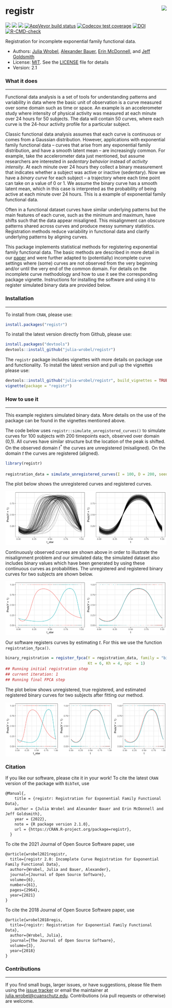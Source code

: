 
<!-- README.md is generated from README.Rmd. Please edit that file -->

# registr <img src="README_files/figures/registr.png" align="right" height = "150" />

<!-- badges: start -->

[![](https://www.r-pkg.org/badges/version/registr)](https://cran.r-project.org/package=registr)
[![](http://cranlogs.r-pkg.org/badges/grand-total/registr?color=green)](https://cran.r-project.org/package=registr)
[![](https://travis-ci.org/julia-wrobel/registr.svg?branch=master)](https://travis-ci.org/julia-wrobel/registr)
[![AppVeyor build
status](https://ci.appveyor.com/api/projects/status/github/julia-wrobel/registr?branch=master&svg=true)](https://ci.appveyor.com/project/julia-wrobel/registr)
[![Codecov test
coverage](https://codecov.io/gh/julia-wrobel/registr/branch/master/graph/badge.svg)](https://codecov.io/gh/julia-wrobel/registr/coverage.svg?branch=master)
[![DOI](https://joss.theoj.org/papers/10.21105/joss.02964/status.svg)](https://doi.org/10.21105/joss.02964)
[![R-CMD-check](https://github.com/julia-wrobel/registr/workflows/R-CMD-check/badge.svg)](https://github.com/julia-wrobel/registr/actions)
<!-- badges: end -->

Registration for incomplete exponential family functional data.

-   Authors: [Julia Wrobel](http://juliawrobel.com), [Alexander
    Bauer](https://www.en.stablab.stat.uni-muenchen.de/people/doktoranden/bauer1/index.html),
    [Erin McDonnell](http://eimcdonnell.com/), and [Jeff
    Goldsmith](https://jeffgoldsmith.com/)
-   License: [MIT](https://opensource.org/licenses/MIT). See the
    [LICENSE](LICENSE) file for details
-   Version: 2.1

### What it does

------------------------------------------------------------------------

Functional data analysis is a set of tools for understanding patterns
and variability in data where the basic unit of observation is a curve
measured over some domain such as time or space. An example is an
accelerometer study where intensity of physical activity was measured at
each minute over 24 hours for 50 subjects. The data will contain 50
curves, where each curve is the 24-hour activity profile for a
particular subject.

Classic functional data analysis assumes that each curve is continuous
or comes from a Gaussian distribution. However, applications with
exponential family functional data – curves that arise from any
exponential family distribution, and have a smooth latent mean – are
increasingly common. For example, take the accelerometer data just
mentioned, but assume researchers are interested in *sedentary behavior*
instead of *activity intensity*. At each minute over 24 hours they
collect a binary measurement that indicates whether a subject was active
or inactive (sedentary). Now we have a *binary curve* for each subject –
a trajectory where each time point can take on a value of 0 or 1. We
assume the binary curve has a smooth latent mean, which in this case is
interpreted as the probability of being active at each minute over 24
hours. This is a example of exponential family functional data.

Often in a functional dataset curves have similar underlying patterns
but the main features of each curve, such as the minimum and maximum,
have shifts such that the data appear misaligned. This misalignment can
obscure patterns shared across curves and produce messy summary
statistics. Registration methods reduce variability in functional data
and clarify underlying patterns by aligning curves.

This package implements statistical methods for registering exponential
family functional data. The basic methods are described in more detail
in our [paper](http://juliawrobel.com/Downloads/registration_ef.pdf) and
were further adapted to (potentially) incomplete curve settings where
(some) curves are not observed from the very beginning and/or until the
very end of the common domain. For details on the incomplete curve
methodology and how to use it see the corresponding package vignette.
Instructions for installing the software and using it to register
simulated binary data are provided below.

### Installation

------------------------------------------------------------------------

To install from `CRAN`, please use:

``` r
install.packages("registr")
```

To install the latest version directly from Github, please use:

``` r
install.packages("devtools")
devtools::install_github("julia-wrobel/registr")
```

The `registr` package includes vignettes with more details on package
use and functionality. To install the latest version and pull up the
vignettes please use:

``` r
devtools::install_github("julia-wrobel/registr", build_vignettes = TRUE)
vignette(package = "registr")
```

### How to use it

------------------------------------------------------------------------

This example registers simulated binary data. More details on the use of
the package can be found in the vignettes mentioned above.

The code below uses `registr::simulate_unregistered_curves()` to
simulate curves for 100 subjects with 200 timepoints each, observed over
domain (0,1). All curves have similar structure but the location of the
peak is shifted. On the observed domain *t*<sup>\*</sup> the curves are
unregistered (misaligned). On the domain *t* the curves are registered
(aligned).

``` r
library(registr)

registration_data = simulate_unregistered_curves(I = 100, D = 200, seed = 2018)
```

The plot below shows the unregistered curves and registered curves.

<img src="README_files/figure-gfm/plot_sim_data-1.png" style="display: block; margin: auto;" />

Continuously observed curves are shown above in order to illustrate the
misalignment problem and our simulated data; the simulated dataset also
includes binary values which have been generated by using these
continuous curves as probabilities. The unregistered and registered
binary curves for two subjects are shown below.

<img src="README_files/figure-gfm/plot_2subjs-1.png" style="display: block; margin: auto;" />

Our software registers curves by estimating *t*. For this we use the
function `registration_fpca()`.

``` r
binary_registration = register_fpca(Y = registration_data, family = "binomial", 
                                    Kt = 6, Kh = 4, npc  = 1)
## Running initial registration step
## current iteration: 1
## Running final FPCA step
```

The plot below shows unregistered, true registered, and estimated
registered binary curves for two subjects after fitting our method.

<img src="README_files/figure-gfm/plot_fit-1.png" style="display: block; margin: auto;" />

### Citation

If you like our software, please cite it in your work! To cite the
latest `CRAN` version of the package with `BibTeX`, use

    @Manual{,
        title = {registr: Registration for Exponential Family Functional Data},
        author = {Julia Wrobel and Alexander Bauer and Erin McDonnell and Jeff Goldsmith},
        year = {2022},
        note = {R package version 2.1.0},
        url = {https://CRAN.R-project.org/package=registr},
      }

To cite the 2021 Journal of Open Source Software paper, use

    @article{wrobel2021registr,
      title={registr 2.0: Incomplete Curve Registration for Exponential Family Functional Data},
      author={Wrobel, Julia and Bauer, Alexander},
      journal={Journal of Open Source Software},
      volume={6},
      number={61},
      pages={2964},
      year={2021}
    }

To cite the 2018 Journal of Open Source Software paper, use

    @article{wrobel2018regis,
      title={registr: Registration for Exponential Family Functional Data},
      author={Wrobel, Julia},
      journal={The Journal of Open Source Software},
      volume={3},
      year={2018}
    }

### Contributions

------------------------------------------------------------------------

If you find small bugs, larger issues, or have suggestions, please file
them using the [issue
tracker](https://github.com/julia-wrobel/registr/issues) or email the
maintainer at <julia.wrobel@cuanschutz.edu>. Contributions (via pull
requests or otherwise) are welcome.
